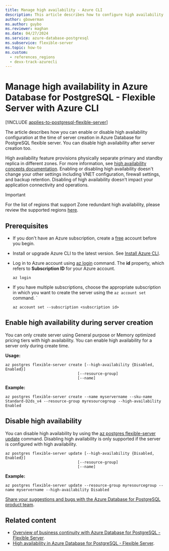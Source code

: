 ```yaml
---
title: Manage high availability - Azure CLI
description: This article describes how to configure high availability in Azure Database for PostgreSQL - Flexible Server with the Azure CLI.
author: gbowerman
ms.author: guybo
ms.reviewer: maghan
ms.date: 04/27/2024
ms.service: azure-database-postgresql
ms.subservice: flexible-server
ms.topic: how-to
ms.custom:
  - references_regions
  - devx-track-azurecli
---
```


# Manage high availability in Azure Database for PostgreSQL - Flexible Server with Azure CLI

[!INCLUDE [applies-to-postgresql-flexible-server](~/reusable-content/ce-skilling/azure/includes/postgresql/includes/applies-to-postgresql-flexible-server.md)]

The article describes how you can enable or disable high availability configuration at the time of server creation in Azure Database for PostgreSQL flexible server. You can disable high availability after server creation too. 

High availability feature provisions physically separate primary and standby replica in different zones. For more information, see [high availability concepts documentation](concepts/../concepts-high-availability.md). Enabling or disabling high availability doesn't change your other settings including VNET configuration, firewall settings, and backup retention. Disabling of high availability doesn't impact your application connectivity and operations.

> [!IMPORTANT]
> For the list of regions that support Zone redundant high availability, please review the supported regions [here](overview.md#azure-regions). 

## Prerequisites
- If you don't have an Azure subscription, create a [free](https://azure.microsoft.com/free/) account before you begin.
- Install or upgrade Azure CLI to the latest version. See [Install Azure CLI](/cli/azure/install-azure-cli).
-  Log in to Azure account using [az login](/cli/azure/reference-index#az-login) command. The **id** property, which refers to **Subscription ID** for your Azure account.

    ```azurecli-interactive
    az login
    ````

- If you have multiple subscriptions, choose the appropriate subscription in which you want to create the server using the ```az account set``` command.
`
    ```azurecli
    az account set --subscription <subscription id>
    ```

## Enable high availability during server creation
You can only create server using  General purpose or Memory optimized pricing tiers with high availability. You can enable high availability for a server only during create time.

**Usage:**

```azurecli
az postgres flexible-server create [--high-availability {Disabled, Enabled}]
                                [--resource-group]
                                [--name]
```

**Example:**
```azurecli
az postgres flexible-server create --name myservername --sku-name Standard-D2ds_v4 --resource-group myresourcegroup --high-availability Enabled
```

## Disable high availability

You can disable high availability by using the [az postgres flexible-server update](/cli/azure/postgres/flexible-server#az-postgres-flexible-server-update) command. Disabling high availability is only supported if the server is configured with high availability. 

```azurecli
az postgres flexible-server update [--high-availability {Disabled, Enabled}]
                                [--resource-group]
                                [--name]
```

**Example:**
```azurecli
az postgres flexible-server update --resource-group myresourcegroup --name myservername --high-availability Disabled
```

[Share your suggestions and bugs with the Azure Database for PostgreSQL product team](https://aka.ms/pgfeedback).

## Related content

- [Overview of business continuity with Azure Database for PostgreSQL - Flexible Server](concepts-business-continuity.md).
- [High availability in Azure Database for PostgreSQL - Flexible Server](/azure/reliability/reliability-postgresql-flexible-server).
